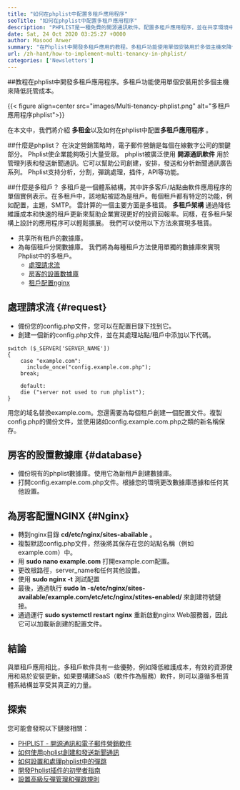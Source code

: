 ```yaml
---
title: "如何在phplist中配置多租戶應用程序" 
seoTitle: "如何在phplist中配置多租戶應用程序" 
description: "PHPLIST是一種免費的開源通訊軟件。配置多租戶應用程序，並在共享環境中運行多個應用程序。" 
date: Sat, 24 Oct 2020 03:25:27 +0000
author: Masood Anwer
summary: "在Phplist中開發多租戶應用的教程。多租戶功能使用單個安裝用於多個主機來降低託管成本。" 
url: /zh-hant/how-to-implement-multi-tenancy-in-phplist/
categories: ['Newsletters']
---
```


##教程在phplist中開發多租戶應用程序。多租戶功能使用單個安裝用於多個主機來降低託管成本。

{{< figure align=center src="images/Multi-tenancy-phplist.png" alt="多租戶應用程序phplist">}}

在本文中，我們將介紹 **多租金**以及如何在phplist中配置**多租戶應用程序** 。

##什麼是phplist？
在決定營銷策略時，電子郵件營銷是每個在線數字公司的關鍵部分。 Phplist使企業能夠吸引大量受眾。 phplist被廣泛使用 **開源通訊軟件** 用於管理列表和發送新聞通訊。它可以幫助公司創建，安排，發送和分析新聞通訊廣告系列。 Phplist支持分析，分割，彈跳處理，插件，API等功能。

##什麼是多租戶？
多租戶是一個體系結構，其中許多客戶/站點由軟件應用程序的單個實例表示。在多租戶中，該地點被認為是租戶。每個租戶都有特定的功能，例如配置，主題，SMTP。
雲計算的一個主要方面是多租賃。 **多租戶架構** 通過降低維護成本和快速的租戶更新來幫助企業實現更好的投資回報率。同樣，在多租戶架構上設計的應用程序可以輕鬆擴展。
我們可以使用以下方法來實現多租賃。
* 共享所有租戶的數據庫。
* 為每個租戶分開數據庫。
我們將為每種租戶方法使用單獨的數據庫來實現Phplist中的多租戶。
  * [處理請求流][1]
  * [房客的設置數據庫][2]
  * [租戶配置nginx][3]

## 處理請求流 {#request}

* 備份您的config.php文件，您可以在配置目錄下找到它。
* 創建一個新的config.php文件，並在其處理站點/租戶中添加以下代碼。
```
switch ($_SERVER['SERVER_NAME'])
{   
    case "example.com":
      include_once("config.example.com.php");
    break;
    
    default:
    die ("server not used to run phplist"); 
}
```
用您的域名替換example.com。您還需要為每個租戶創建一個配置文件。複製config.php的備份文件，並使用諸如config.example.com.php之類的新名稱保存。

## 房客的設置數據庫 {#database}

* 備份現有的phplist數據庫。使用它為新租戶創建數據庫。
* 打開config.example.com.php文件。根據您的環境更改數據庫憑據和任何其他設置。

## 為房客配置NGINX {#Nginx}

* 轉到nginx目錄 **cd/etc/nginx/sites-abailable** 。
* 複製默認config.php文件，然後將其保存在您的站點名稱（例如example.com）中。
* 用 **sudo nano example.com** 打開example.com配置。
* 更改根路徑，server_name和任何其他設置。
* 使用 **sudo nginx -t** 測試配置
* 最後，通過執行 **sudo ln -s/etc/nginx/sites-available/example.com/etc/etc/nginx/stites-enabled/** 來創建符號鏈接。
* 通過運行 **sudo systemctl restart nginx** 重新啟動nginx Web服務器，因此它可以加載新創建的配置文件。

## 結論
與單租戶應用相比，多租戶軟件具有一些優勢，例如降低維護成本，有效的資源使用和易於安裝更新。如果要構建SaaS（軟件作為服務）軟件，則可以遵循多租賃體系結構並享受其真正的力量。

## 探索
您可能會發現以下鏈接相關：
  * [PHPLIST  - 開源通訊和電子郵件營銷軟件][4]
  * [如何使用phplist創建和發送新聞通訊][5]
  * [如何設置和處理phplist中的彈跳][6]
  * [開發Phplist插件的初學者指南][7]
  * [設置高級反彈管理和彈跳規則][8]



[1]: #request
[2]: #database
[3]: #nginx
[4]: https://products.containerize.com/newsletter/phplist
[5]: https://blog.containerize.com/newsletter/how-to-create-and-send-newsletter-using-phplist/
[6]: https://blog.containerize.com/newsletter/how-to-setup-and-process-bounces-in-phplist/
[7]: https://blog.containerize.com/newsletter/beginners-guide-to-develop-phplist-plugin/
[8]: https://blog.containerize.com/newsletter/setup-advanced-bounce-management-and-bounce-rules-in-phplist/
